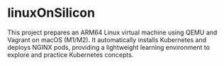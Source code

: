 # linuxOnSilicon
This project prepares an ARM64 Linux virtual machine using QEMU and Vagrant on macOS (M1/M2). It automatically installs Kubernetes and deploys NGINX pods, providing a lightweight learning environment to explore and practice Kubernetes concepts.

